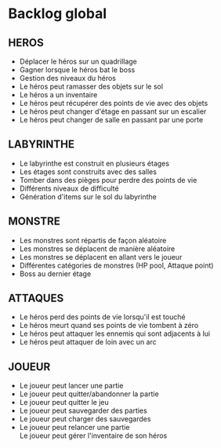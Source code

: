 <h1>Backlog global</h1>


  
  <h2>HEROS</h2>
  <ul>
    <li>Déplacer le héros sur un quadrillage</li>
    <li>Gagner lorsque le héros bat le boss</li>
    <li>Gestion des niveaux du héros</li>
    <li>Le héros peut ramasser des objets sur le sol</li>
    <li>Le héros a un inventaire</li>
     <li>Le héros peut récupérer des points de vie avec des objets</li>
    <li>Le héros peut changer d'étage en passant sur un escalier</li>
    <li>Le héros peut changer de salle en passant par une porte</li>
  </ul>
  
  <h2>LABYRINTHE</h2>
  <ul>
    <li>Le labyrinthe est construit en plusieurs étages</li>
    <li>Les étages sont construits avec des salles</li>
    <li>Tomber dans des pièges pour perdre des points de vie</li>
    <li>Différents niveaux de difficulté</li>
  <li>Génération d'items sur le sol du labyrinthe</li>
  </ul>

  <h2>MONSTRE</h2>
  <ul>
    <li>Les monstres sont répartis de façon aléatoire</li>
    <li>Les monstres se déplacent de manière aléatoire</li>
    <li>Les monstres se déplacent en allant vers le joueur</li>
    <li>Différentes catégories de monstres (HP pool, Attaque point)</li>
    <li>Boss au dernier étage</li>
     
  </ul>

  <h2>ATTAQUES</h2>
  <ul>
    <li>Le héros perd des points de vie lorsqu'il est touché</li>
    <li>Le héros meurt quand ses points de vie tombent à zéro</li>
    <li>Le héros peut attaquer les ennemis qui sont adjacents à lui</li>
    <li>Le héros peut attaquer de loin avec un arc</li>
  </ul>

  <h2>JOUEUR</h2>
  <ul>
    <li>Le joueur peut lancer une partie</li>
    <li>Le joueur peut quitter/abandonner la partie</li>
    <li>Le joueur peut quitter le jeu</li>
    <li>Le joueur peut sauvegarder des parties</li>
    <li>Le joueur peut charger des sauvegardes</li>
    <li>Le joueur peut relancer une partie</li>
    <il>Le joueur peut gérer l'inventaire de son héros</il>
  </ul>
